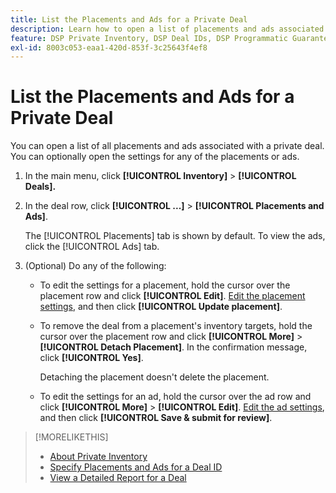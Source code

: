 ```yaml
---
title: List the Placements and Ads for a Private Deal
description: Learn how to open a list of placements and ads associated with a private deal.
feature: DSP Private Inventory, DSP Deal IDs, DSP Programmatic Guaranteed Deals
exl-id: 8003c053-eaa1-420d-853f-3c25643f4ef8
---
```

# List the Placements and Ads for a Private Deal

You can open a list of all placements and ads associated with a private deal. You can optionally open the settings for any of the placements or ads.

1. In the main menu, click **[!UICONTROL Inventory]** > **[!UICONTROL Deals].**

1. In the deal row, click  **[!UICONTROL ...]** > **[!UICONTROL Placements and Ads]**.

   The [!UICONTROL Placements] tab is shown by default. To view the ads, click the [!UICONTROL Ads] tab.

1. (Optional) Do any of the following:

   * To edit the settings for a placement, hold the cursor over the placement row and click **[!UICONTROL Edit]**. [Edit the placement settings](/help/dsp/campaign-management/placements/placement-settings.md), and then click **[!UICONTROL Update placement]**.

   * To remove the deal from a placement's inventory targets, hold the cursor over the placement row and click **[!UICONTROL More]** > **[!UICONTROL Detach Placement]**. In the confirmation message, click **[!UICONTROL Yes]**.

     Detaching the placement doesn't delete the placement.

   * To edit the settings for an ad, hold the cursor over the ad row and click **[!UICONTROL More]** > **[!UICONTROL Edit]**. [Edit the ad settings](/help/dsp/campaign-management/ads/ad-edit.md), and then click **[!UICONTROL Save & submit for review]**.

>[!MORELIKETHIS]
>
>* [About Private Inventory](private-inventory-about.md)
>* [Specify Placements and Ads for a Deal ID](deal-id-attach-placements.md)
>* [View a Detailed Report for a Deal](deal-view-report.md)
